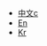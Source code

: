 
* [中文c](/ZH/Unity3D/sdk_summary.md)
* [En](/EN/Unity3D/sdk_summary.md)
* [Kr](/KR/Unity3D/sdk_summary.md)

